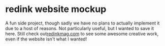 # redink website mockup

A fun side project, though sadly we have no plans to actually implement it due to a host of reasons. Not particularly useful, but I wanted to save it here. Still check out[redinkmag.com](https://redinkmag.com/) to see some awesome creative work, even if the website isn't what I wanted!
